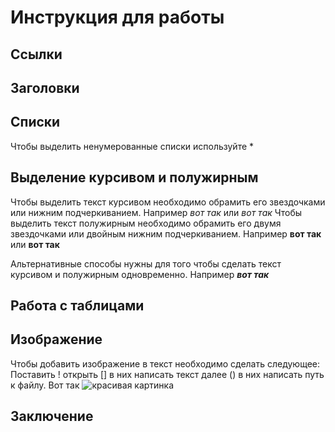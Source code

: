 # Инструкция для работы

## Ссылки

## Заголовки

## Списки

Чтобы выделить ненумерованные списки используйте *

## Выделение курсивом и полужирным

Чтобы выделить текст курсивом необходимо обрамить его звездочками или нижним подчеркиванием. Например *вот так* или _вот так_ 
Чтобы выделить текст полужирным необходимо обрамить его двумя звездочками или двойным нижним подчеркиванием. Например **вот так** или __вот так__

Альтернативные способы нужны для того чтобы сделать текст курсивом и полужирным одновременно. Например __*вот так*__

## Работа с таблицами

## Изображение

Чтобы добавить изображение в текст необходимо сделать следующее:
Поставить ! открыть [] в них написать текст  далее () в них написать путь к файлу. Вот так ![красивая картинка](%D0%BA%D0%B0%D1%80%D1%82%D0%B8%D0%BD%D0%BA%D0%B0.jpg)


## Заключение